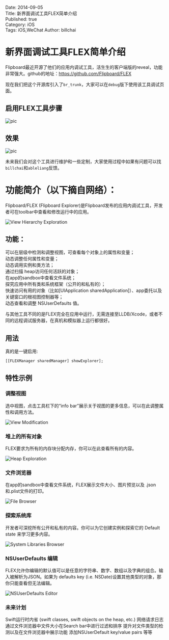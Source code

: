 Date: 2014-09-05  
Title: 新界面调试工具FLEX简单介绍   
Published: true  
Category: iOS  
Tags: iOS,WeChat 
Author: billchai 

# 新界面调试工具FLEX简单介绍
Flipboard最近开源了他们的应用内调试工具，活生生的客户端版的reveal，功能非常强大。github的地址：<https://github.com/Flipboard/FLEX>  

现在我们把这个开源库引入了`br_trunk`，大家可以在`debug`版下使用该工具调试页面。

## 启用FLEX工具步骤

![pic](http://y.photo.qq.com/img?s=8gSIe2132&l=y.jpg)

## 效果

![pic](http://y.photo.qq.com/img?s=yEjquPlRy&l=y.jpg)

未来我们会对这个工具进行维护和一些定制，大家使用过程中如果有问题可以找`billchai`和`ableliang`反馈。


# 功能简介（以下摘自网络）：
Flipboard/FLEX (Flipboard Explorer)是Flipboard发布的应用内调试工具，开发者可在toolbar中查看和修改运行中的应用。

![View Hierarchy Exploration](http://engineering.flipboard.com/assets/flex/basic-view-exploration.gif)


## 功能：
可以在层级中检测和调整视图，可查看每个对象上的属性和变量；  
动态调整任何属性和变量；  
动态调用实例和类方法；  
通过扫描 heap访问任何活跃的对象；  
在app的sandbox中查看文件系统；  
探究应用中所有类和系统框架（公开的和私有的）；  
快速访问有用的对象（比如[UIApplication sharedApplication]）、app委托以及关键窗口的根视图控制器等；  
动态查看和调整 NSUserDefaults 值。
 
与其他工具不同的是FLEX完全在应用中运行，无需连接至LLDB/Xcode，或者不同的远程调试服务器，在真机和模拟器上运行都很好。

## 用法
真的是一键启用:

```
[[FLEXManager sharedManager] showExplorer];
```



## 特性示例
### 调整视图
选中视图，点击工具栏下的“info bar”展示关于视图的更多信息，可以在此调整属性和调用方法。

![View Modification](http://engineering.flipboard.com/assets/flex/advanced-view-editing.gif)

### 堆上的所有对象
FLEX要求为所有的内存块分配内存，你可以在此查看所有的内容。

![Heap Exploration](http://engineering.flipboard.com/assets/flex/heap-browser.gif)

### 文件浏览器
在app的sandbox中查看文件系统，FLEX展示文件大小、图片预览以及 .json 和.plist文件的打印。

![File Browser](http://engineering.flipboard.com/assets/flex/file-browser.gif)

### 探索系统库
开发者可深挖所有公开和私有的内容。你可以为它创建实例和探索它的 Default state 来学习更多内容。

![System Libraries Browser](http://engineering.flipboard.com/assets/flex/system-libraries-browser.gif)

### NSUserDefaults 编辑
FLEX允许你编辑的默认值可以是任意的字符串、数字、数组以及字典的组合。输入被解析为JSON。如果为 defaults key (i.e. NSDate)设置其他类型的对象，那你只能查看但无法编辑。

![NSUserDefaults Editor](http://engineering.flipboard.com/assets/flex/nsuserdefaults-editor.gif)

### 未来计划
Swift运行时内省 (swift classes, swift objects on the heap, etc.)
网络请求日志
通过文件浏览器中文件大小在Search bar中进行过滤和排序
提升对文件类型的检测以及在文件浏览器中展示功能
添加NSUserDefault key/value pairs
等等